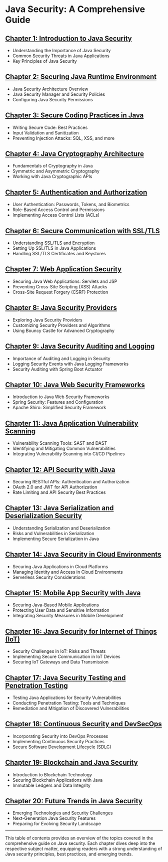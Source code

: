 # Java Security: A Comprehensive Guide

## [Chapter 1: Introduction to Java Security](https://learn.blitzbudget.com/coding/backend/java/java-security/chapter-1-introduction-to-java-security)

- Understanding the Importance of Java Security
- Common Security Threats in Java Applications
- Key Principles of Java Security

## [Chapter 2: Securing Java Runtime Environment](https://learn.blitzbudget.com/coding/backend/java/java-security/chapter-2-securing-java-runtime-environment)

- Java Security Architecture Overview
- Java Security Manager and Security Policies
- Configuring Java Security Permissions

## [Chapter 3: Secure Coding Practices in Java](https://learn.blitzbudget.com/coding/backend/java/java-security/chapter-3-secure-coding-practices-in-java)

- Writing Secure Code: Best Practices
- Input Validation and Sanitization
- Preventing Injection Attacks: SQL, XSS, and more

## [Chapter 4: Java Cryptography Architecture](https://learn.blitzbudget.com/coding/backend/java/java-security/chapter-4-java-cryptography-architecture)

- Fundamentals of Cryptography in Java
- Symmetric and Asymmetric Cryptography
- Working with Java Cryptographic APIs

## [Chapter 5: Authentication and Authorization](https://learn.blitzbudget.com/coding/backend/java/java-security/chapter-5-authentication-and-authorization)

- User Authentication: Passwords, Tokens, and Biometrics
- Role-Based Access Control and Permissions
- Implementing Access Control Lists (ACLs)

## [Chapter 6: Secure Communication with SSL/TLS](https://learn.blitzbudget.com/coding/backend/java/java-security/chapter-6-secure-communication-with-ssltls)

- Understanding SSL/TLS and Encryption
- Setting Up SSL/TLS in Java Applications
- Handling SSL/TLS Certificates and Keystores

## [Chapter 7: Web Application Security](https://learn.blitzbudget.com/coding/backend/java/java-security/chapter-7-web-application-security)

- Securing Java Web Applications: Servlets and JSP
- Preventing Cross-Site Scripting (XSS) Attacks
- Cross-Site Request Forgery (CSRF) Protection

## [Chapter 8: Java Security Providers](https://learn.blitzbudget.com/coding/backend/java/java-security/chapter-8-java-security-providers)

- Exploring Java Security Providers
- Customizing Security Providers and Algorithms
- Using Bouncy Castle for Advanced Cryptography

## [Chapter 9: Java Security Auditing and Logging](https://learn.blitzbudget.com/coding/backend/java/java-security/chapter-9-java-security-auditing-and-logging)

- Importance of Auditing and Logging in Security
- Logging Security Events with Java Logging Frameworks
- Security Auditing with Spring Boot Actuator

## [Chapter 10: Java Web Security Frameworks](https://learn.blitzbudget.com/coding/backend/java/java-security/chapter-10-java-web-security-frameworks)

- Introduction to Java Web Security Frameworks
- Spring Security: Features and Configuration
- Apache Shiro: Simplified Security Framework

## [Chapter 11: Java Application Vulnerability Scanning](https://learn.blitzbudget.com/coding/backend/java/java-security/chapter-11-java-application-vulnerability-scanning)

- Vulnerability Scanning Tools: SAST and DAST
- Identifying and Mitigating Common Vulnerabilities
- Integrating Vulnerability Scanning into CI/CD Pipelines

## [Chapter 12: API Security with Java](https://learn.blitzbudget.com/coding/backend/java/java-security/chapter-12-api-security-with-java)

- Securing RESTful APIs: Authentication and Authorization
- OAuth 2.0 and JWT for API Authorization
- Rate Limiting and API Security Best Practices

## [Chapter 13: Java Serialization and Deserialization Security](https://learn.blitzbudget.com/coding/backend/java/java-security/chapter-13-java-serialization-and-deserialization-security)

- Understanding Serialization and Deserialization
- Risks and Vulnerabilities in Serialization
- Implementing Secure Serialization in Java

## [Chapter 14: Java Security in Cloud Environments](https://learn.blitzbudget.com/coding/backend/java/java-security/chapter-14-java-security-in-cloud-environments)

- Securing Java Applications in Cloud Platforms
- Managing Identity and Access in Cloud Environments
- Serverless Security Considerations

## [Chapter 15: Mobile App Security with Java](https://learn.blitzbudget.com/coding/backend/java/java-security/chapter-15-mobile-app-security-with-java)

- Securing Java-Based Mobile Applications
- Protecting User Data and Sensitive Information
- Integrating Security Measures in Mobile Development

## [Chapter 16: Java Security for Internet of Things (IoT)](https://learn.blitzbudget.com/coding/backend/java/java-security/chapter-16-java-security-for-internet-of-things-iot)

- Security Challenges in IoT: Risks and Threats
- Implementing Secure Communication in IoT Devices
- Securing IoT Gateways and Data Transmission

## [Chapter 17: Java Security Testing and Penetration Testing](https://learn.blitzbudget.com/coding/backend/java/java-security/chapter-17-java-security-testing-and-penetration-testing)

- Testing Java Applications for Security Vulnerabilities
- Conducting Penetration Testing: Tools and Techniques
- Remediation and Mitigation of Discovered Vulnerabilities

## [Chapter 18: Continuous Security and DevSecOps](https://learn.blitzbudget.com/coding/backend/java/java-security/chapter-18-continuous-security-and-devsecops)

- Incorporating Security into DevOps Processes
- Implementing Continuous Security Practices
- Secure Software Development Lifecycle (SDLC)

## [Chapter 19: Blockchain and Java Security](https://learn.blitzbudget.com/coding/backend/java/java-security/chapter-19-blockchain-and-java-security)

- Introduction to Blockchain Technology
- Securing Blockchain Applications with Java
- Immutable Ledgers and Data Integrity

## [Chapter 20: Future Trends in Java Security](https://learn.blitzbudget.com/coding/backend/java/java-security/chapter-20-future-trends-in-java-security)

- Emerging Technologies and Security Challenges
- Next-Generation Java Security Features
- Preparing for Evolving Security Landscape

---

This table of contents provides an overview of the topics covered in the comprehensive guide on Java security. Each chapter dives deep into the respective subject matter, equipping readers with a strong understanding of Java security principles, best practices, and emerging trends.
